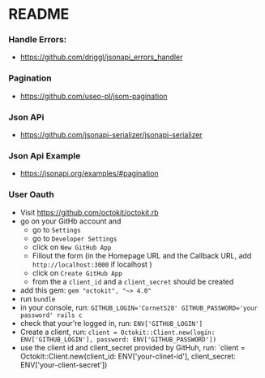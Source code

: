 # README

### Handle Errors:

- https://github.com/driggl/jsonapi_errors_handler

### Pagination

- https://github.com/useo-pl/jsom-pagination

### Json APi

- https://github.com/jsonapi-serializer/jsonapi-serializer

### Json Api Example

- https://jsonapi.org/examples/#pagination

### User Oauth

- Visit https://github.com/octokit/octokit.rb
- go on your GitHb account and
  - go to `Settings`
  - go to `Developer Settings`
  - click on `New GitHub App`
  - Fillout the form (in the Homepage URL and the Callback URL, add `http://localhost:3000` if localhost )
  - click on `Create GitHub App`
  - from the a `client_id` and a `client_secret` should be created
- add this gem: `gem "octokit", "~> 4.0"`
- run `bundle`
- in your console, run: `GITHUB_LOGIN='CornetS28' GITHUB_PASSWORD='your password' rails c`
- check that your're logged in, run: `ENV['GITHUB_LOGIN']`
- Create a client, run: `client = Octokit::Client.new(login: ENV['GITHUB_LOGIN'], password: ENV['GITHUB_PASSWORD'])`
- use the client id and client_secret provided by GitHuh, run: `client = Octokit::Client.new(client_id: ENV['your-clinet-id'], client_secret: ENV['your-client-secret'])
